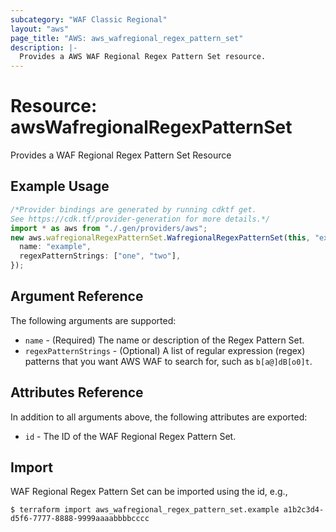```yaml
---
subcategory: "WAF Classic Regional"
layout: "aws"
page_title: "AWS: aws_wafregional_regex_pattern_set"
description: |-
  Provides a AWS WAF Regional Regex Pattern Set resource.
---
```


# Resource: awsWafregionalRegexPatternSet

Provides a WAF Regional Regex Pattern Set Resource

## Example Usage

```typescript
/*Provider bindings are generated by running cdktf get.
See https://cdk.tf/provider-generation for more details.*/
import * as aws from "./.gen/providers/aws";
new aws.wafregionalRegexPatternSet.WafregionalRegexPatternSet(this, "example", {
  name: "example",
  regexPatternStrings: ["one", "two"],
});

```

## Argument Reference

The following arguments are supported:

* `name` - (Required) The name or description of the Regex Pattern Set.
* `regexPatternStrings` - (Optional) A list of regular expression (regex) patterns that you want AWS WAF to search for, such as `b[a@]dB[o0]t`.

## Attributes Reference

In addition to all arguments above, the following attributes are exported:

* `id` - The ID of the WAF Regional Regex Pattern Set.

## Import

WAF Regional Regex Pattern Set can be imported using the id, e.g.,

```console
$ terraform import aws_wafregional_regex_pattern_set.example a1b2c3d4-d5f6-7777-8888-9999aaaabbbbcccc
```

